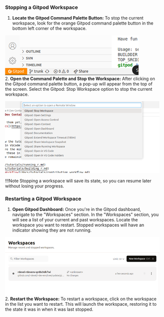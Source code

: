 ### Stopping a Gitpod Workspace

1. **Locate the Gitpod Command Palette Button:**
To stop the current workspace, look for the orange Gitpod command palette button in the bottom left corner of the workspace.

![stop gitpod workspace](../../assets/gitpod2.png)   
2. **Open the Command Palette and Stop the Workspace:**
After clicking on the Gitpod command palette button, a pop-up will appear from the top of the screen. Select the Gitpod: Stop Workspace option to stop the current workspace.

![stop gitpod workspace](../../assets/gitpod3.png)


!!!Note
    Stopping a workspace will save its state, so you can resume later without losing your progress.


### Restarting a Gitpod Workspace

1. **Open Gitpod Dashboard:**
Once you're in the Gitpod dashboard, navigate to the "Workspaces" section. In the "Workspaces" section, you will see a list of your current and past workspaces. Locate the workspace you want to restart. Stopped workspaces will have an indicator showing they are not running.

![restart gitpod workspace](../../assets/gitpod4.png)   
2. **Restart the Workspace:**
To restart a workspace, click on the workspace in the list you want to restart. This will launch the workspace, restoring it to the state it was in when it was last stopped.